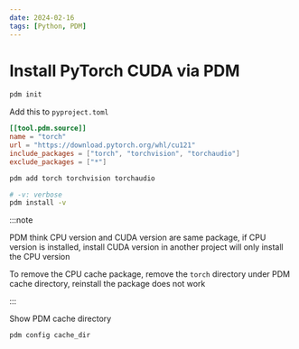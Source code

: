 ```yaml
---
date: 2024-02-16
tags: [Python, PDM]
---
```


# Install PyTorch CUDA via PDM

<!--truncate-->

```sh
pdm init
```

Add this to `pyproject.toml`

```toml
[[tool.pdm.source]]
name = "torch"
url = "https://download.pytorch.org/whl/cu121"
include_packages = ["torch", "torchvision", "torchaudio"]
exclude_packages = ["*"]
```

```sh
pdm add torch torchvision torchaudio
```

```sh
# -v: verbose
pdm install -v
```

:::note

PDM think CPU version and CUDA version are same package, if CPU version is installed, install CUDA version in another project will only install the CPU version

To remove the CPU cache package, remove the `torch` directory under PDM cache directory, reinstall the package does not work

:::

Show PDM cache directory

```sh
pdm config cache_dir
```
